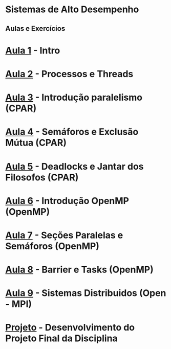 # Sistemas de Alto Desempenho

## Aulas e Exercícios

# [Aula 1](Aula1) - Intro

# [Aula 2](Aula2) - Processos e Threads

# [Aula 3](Aula3) - Introdução paralelismo (CPAR)

# [Aula 4](Aula4) - Semáforos e Exclusão Mútua (CPAR)

# [Aula 5](Aula5) - Deadlocks e Jantar dos Filosofos (CPAR)

# [Aula 6](Aula6) - Introdução OpenMP (OpenMP)

# [Aula 7](Aula7) - Seções Paralelas e Semáforos (OpenMP)

# [Aula 8](Aula8) - Barrier e Tasks (OpenMP)

# [Aula 9](Aula9) - Sistemas Distribuidos (Open - MPI)

# [Projeto](projeto) - Desenvolvimento do Projeto Final da Disciplina